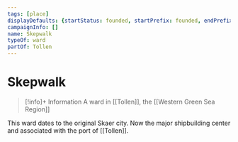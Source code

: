 ```yaml
---
tags: [place]
displayDefaults: {startStatus: founded, startPrefix: founded, endPrefix: destroyed, endStatus: destroyed}
campaignInfo: []
name: Skepwalk
typeOf: ward
partOf: Tollen
---
```

# Skepwalk
>[!info]+ Information
> A ward in [[Tollen]], the [[Western Green Sea Region]]

This ward dates to the original Skaer city. Now the major shipbuilding center and associated with the port of [[Tollen]]. 
